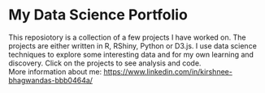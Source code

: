 # My Data Science Portfolio

This reposiotory is a collection of a few projects I have worked on. The projects are either written in R, RShiny, Python or D3.js. I use data science techniques to explore some interesting data and for my own learning and discovery. Click on the projects to see analysis and code.  
More information about me: https://www.linkedin.com/in/kirshnee-bhagwandas-bbb0464a/


